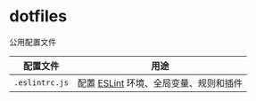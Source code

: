 # dotfiles

公用配置文件

| 配置文件       | 用途                                                                                      |
| -------------- | ----------------------------------------------------------------------------------------- |
| `.eslintrc.js` | 配置 [ESLint](https://eslint.org/docs/user-guide/configuring/) 环境、全局变量、规则和插件 |
